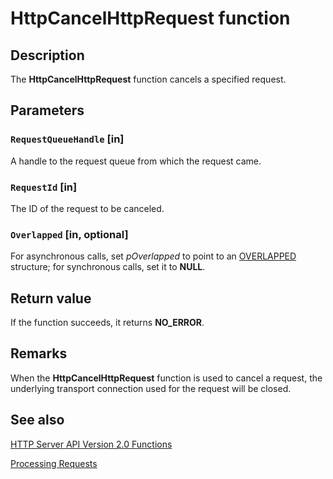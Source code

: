 # HttpCancelHttpRequest function

## Description

The **HttpCancelHttpRequest** function cancels a specified request.

## Parameters

### `RequestQueueHandle` [in]

A handle to the request queue from which the request came.

### `RequestId` [in]

The ID of the request to be canceled.

### `Overlapped` [in, optional]

For asynchronous calls, set *pOverlapped* to point to an [OVERLAPPED](https://learn.microsoft.com/windows/desktop/api/minwinbase/ns-minwinbase-overlapped) structure; for synchronous calls, set it to **NULL**.

## Return value

If the function succeeds, it returns **NO_ERROR**.

## Remarks

When the **HttpCancelHttpRequest** function is used to cancel a request, the underlying transport connection used for the request will be closed.

## See also

[HTTP Server API Version 2.0 Functions](https://learn.microsoft.com/windows/desktop/Http/http-server-api-version-2-0-functions)

[Processing Requests](https://learn.microsoft.com/windows/desktop/Http/processing-requests)